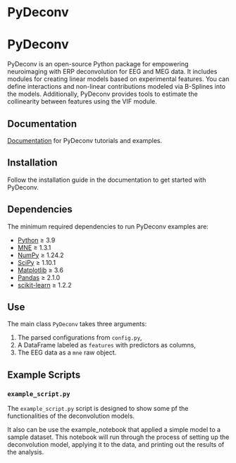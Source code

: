 # PyDeconv

PyDeconv
==========

PyDeconv is an open-source Python package for empowering neuroimaging with ERP deconvolution for EEG and MEG data. It includes modules for creating linear models based on experimental features. You can define interactions and non-linear contributions modeled via B-Splines into the models. Additionally, PyDeconv provides tools to estimate the collinearity between features using the VIF module.

## Documentation

[Documentation](#) for PyDeconv tutorials and examples.

## Installation

Follow the installation guide in the documentation to get started with PyDeconv.

## Dependencies

The minimum required dependencies to run PyDeconv examples are:

- [Python](https://www.python.org) ≥ 3.9
- [MNE](https://mne.tools/stable/index.html) ≥ 1.3.1  
- [NumPy](https://numpy.org) ≥ 1.24.2
- [SciPy](https://scipy.org) ≥ 1.10.1
- [Matplotlib](https://matplotlib.org) ≥ 3.6
- [Pandas](https://pandas.pydata.org) ≥ 2.1.0
- [scikit-learn](https://scikit-learn.org) ≥ 1.2.2  

## Use

The main class `PyDeconv` takes three arguments: 
1. The parsed configurations from `config.py`, 
2. A DataFrame labeled as `features` with predictors as columns, 
3. The EEG data as a `mne` raw object.

## Example Scripts

### `example_script.py`
The `example_script.py` script is designed to show some pf the functionalities of the deconvolution models. 

It also can be use the example_notebook that applied a simple model to a sample dataset. This notebook will run through the process of setting up the deconvolution model, applying it to the data, and printing out the results of the analysis.

